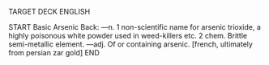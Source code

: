 TARGET DECK
ENGLISH

START
Basic
Arsenic
Back: —n. 1 non-scientific name for arsenic trioxide, a highly poisonous white powder used in weed-killers etc. 2 chem. Brittle semi-metallic element. —adj. Of or containing arsenic. [french, ultimately from persian zar gold]
END
